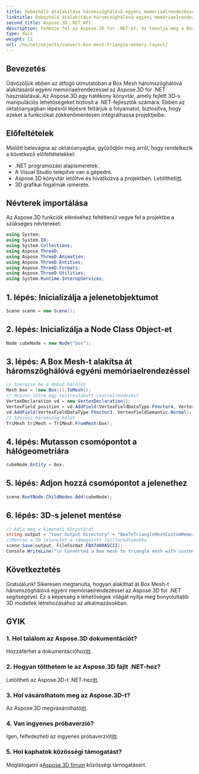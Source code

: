 ```yaml
---
title: Dobozháló átalakítása háromszöghálóvá egyéni memóriaelrendezéssel
linktitle: Dobozháló átalakítása háromszöghálóvá egyéni memóriaelrendezéssel
second_title: Aspose.3D .NET API
description: Fedezze fel az Aspose.3D for .NET-et, és tanulja meg a Box Mesh-t háromszöghálóvá alakítani egyéni memóriaelrendezéssel. Egyszerű lépések a 3D modellezéshez az alkalmazásokban.
type: docs
weight: 11
url: /hu/net/objects/convert-box-mesh-triangle-memory-layout/
---
```

## Bevezetés
Üdvözöljük ebben az átfogó útmutatóban a Box Mesh háromszöghálóvá alakításáról egyéni memóriaelrendezéssel az Aspose.3D for .NET használatával. Az Aspose.3D egy hatékony könyvtár, amely fejlett 3D-s manipulációs lehetőségeket biztosít a .NET-fejlesztők számára. Ebben az oktatóanyagban lépésről lépésre feltárjuk a folyamatot, biztosítva, hogy ezeket a funkciókat zökkenőmentesen integrálhassa projektjeibe.
## Előfeltételek
Mielőtt belevágna az oktatóanyagba, győződjön meg arról, hogy rendelkezik a következő előfeltételekkel:
- .NET programozási alapismeretek.
- A Visual Studio telepítve van a gépedre.
-  Aspose.3D könyvtár letöltve és hivatkozva a projektben. Letöltheti[itt](https://releases.aspose.com/3d/net/).
- 3D grafikai fogalmak ismerete.
## Névterek importálása
Az Aspose.3D funkciók eléréséhez feltétlenül vegye fel a projektbe a szükséges névtereket:
```csharp
using System;
using System.IO;
using System.Collections;
using Aspose.ThreeD;
using Aspose.ThreeD.Animation;
using Aspose.ThreeD.Entities;
using Aspose.ThreeD.Formats;
using Aspose.ThreeD.Utilities;
using System.Runtime.InteropServices;
```
## 1. lépés: Inicializálja a jelenetobjektumot
```csharp
Scene scene = new Scene();
```
## 2. lépés: Inicializálja a Node Class Object-et
```csharp
Node cubeNode = new Node("box");
```
## 3. lépés: A Box Mesh-t alakítsa át háromszöghálóvá egyéni memóriaelrendezéssel
```csharp
// Szerezze be a doboz hálóját
Mesh box = (new Box()).ToMesh();
// Hozzon létre egy testreszabott csúcselrendezést
VertexDeclaration vd = new VertexDeclaration();
VertexField position = vd.AddField(VertexFieldDataType.FVector4, VertexFieldSemantic.Position);
vd.AddField(VertexFieldDataType.FVector3, VertexFieldSemantic.Normal);
// Szerezz háromszög hálót
TriMesh triMesh = TriMesh.FromMesh(box);
```
## 4. lépés: Mutasson csomópontot a hálógeometriára
```csharp
cubeNode.Entity = box;
```
## 5. lépés: Adjon hozzá csomópontot a jelenethez
```csharp
scene.RootNode.ChildNodes.Add(cubeNode);
```
## 6. lépés: 3D-s jelenet mentése
```csharp
// Adja meg a kimeneti könyvtárat
string output = "Your Output Directory" + "BoxToTriangleMeshCustomMemoryLayoutScene.fbx";
//Mentse a 3D jelenetet a támogatott fájlformátumokba
scene.Save(output, FileFormat.FBX7400ASCII);
Console.WriteLine("\n Converted a Box mesh to triangle mesh with custom memory layout of the vertex successfully.\nFile saved at " + output);
```
## Következtetés
Gratulálunk! Sikeresen megtanulta, hogyan alakíthat át Box Mesh-t háromszöghálóvá egyéni memóriaelrendezéssel az Aspose.3D for .NET segítségével. Ez a képesség a lehetőségek világát nyitja meg bonyolultabb 3D modellek létrehozásához az alkalmazásokban.
## GYIK
### 1. Hol találom az Aspose.3D dokumentációt?
 Hozzáférhet a dokumentációhoz[itt](https://reference.aspose.com/3d/net/).
### 2. Hogyan tölthetem le az Aspose.3D fájlt .NET-hez?
 Letöltheti az Aspose.3D-t .NET-hez[itt](https://releases.aspose.com/3d/net/).
### 3. Hol vásárolhatom meg az Aspose.3D-t?
 Az Aspose.3D megvásárolható[itt](https://purchase.aspose.com/buy).
### 4. Van ingyenes próbaverzió?
 Igen, felfedezheti az ingyenes próbaverziót[itt](https://releases.aspose.com/).
### 5. Hol kaphatok közösségi támogatást?
 Meglátogatni a[Aspose.3D fórum](https://forum.aspose.com/c/3d/18) közösségi támogatásért.